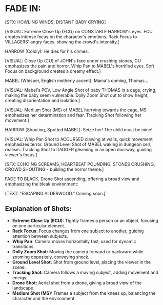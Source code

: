 # FADE IN:

[SFX: HOWLING WINDS, DISTANT BABY CRYING]

[VISUAL: Extreme Close Up (ECU) on CONSTABLE HARROW's eyes. ECU creates intense focus on the character's emotions. Rack Focus to VILLAGERS’ angry faces, showing the crowd's intensity.]

HARROW (Coldly): He dies for his crimes.

[VISUAL: Close Up (CU) of JOHN's face under crushing stones, CU emphasizes the pain and horror. Whip Pan to MABEL's horrified eyes, Soft Focus on background creates a dreamy effect.]

MABEL (Whisper, English motherly accent): Mama's coming, Thomas...

[VISUAL: Mabel's POV, Low Angle Shot of baby THOMAS in a cage, crying, making the baby seem vulnerable. Dolly Zoom Shot out to show height, creating disorientation and isolation.]

[VISUAL: Medium Shot (MS) of MABEL hurrying towards the cage, MS emphasizes her determination and fear. Tracking Shot following her movement.]

HARROW (Shouting, Spotted MABEL): Seize her! The child must be mine!

[VISUAL: Whip Pan Shot to ACCURSED clawing at walls, quick movement emphasizes terror. Ground Level Shot of MABEL waking in dungeon cell, realism. Tracking Shot to DAGGER gleaming in an open doorway, guiding viewer's focus.]

[SFX: ECHOING SCREAMS, HEARTBEAT POUNDING, STONES CRUSHING, CROWD SHOUTING - building the horror theme.]

FADE TO BLACK, Drone Shot ascending, offering a broad view and emphasizing the bleak environment:

[TEXT: "ESCAPING ALDERWOOD." Coming soon.]

## Explanation of Shots:

- **Extreme Close Up (ECU):** Tightly frames a person or an object, focusing on one particular element.
- **Rack Focus:** Focus changes from one subject to another, guiding attention between subjects.
- **Whip Pan:** Camera moves horizontally fast, used for dynamic transitions.
- **Dolly Zoom Shot:** Moving the camera forward or backward while zooming oppositely, conveying shock.
- **Ground Level Shot:** Shot from ground level, placing the viewer in the scene.
- **Tracking Shot:** Camera follows a moving subject, adding movement and energy.
- **Drone Shot:** Aerial shot from a drone, giving a broad view of the landscape.
- **Medium Shot (MS):** Frames a subject from the knees up, balancing the character and the environment.